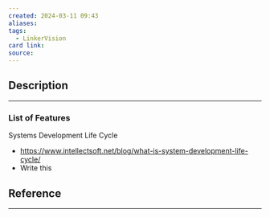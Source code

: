 ```yaml
---
created: 2024-03-11 09:43
aliases: 
tags:
  - LinkerVision
card link: 
source:
---
```

## Description
---
### List of Features

Systems Development Life Cycle

- <https://www.intellectsoft.net/blog/what-is-system-development-life-cycle/>
- Write this

## Reference
---
